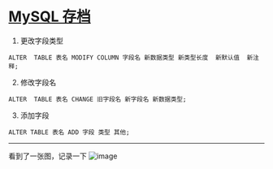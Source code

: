 # [MySQL 存档](https://github.com/yihong0618/gitblog/issues/9)

1. 更改字段类型
``` MySQL
ALTER  TABLE 表名 MODIFY COLUMN 字段名 新数据类型 新类型长度  新默认值  新注释;
```
2. 修改字段名
```MySQL
ALTER  TABLE 表名 CHANGE 旧字段名 新字段名 新数据类型;
```
3. 添加字段
```MySQL
ALTER TABLE 表名 ADD 字段 类型 其他;
```

---

看到了一张图，记录一下
![image](https://user-images.githubusercontent.com/15976103/62431444-31aef500-b75a-11e9-8ea8-ab3a6c3d26d6.png)
